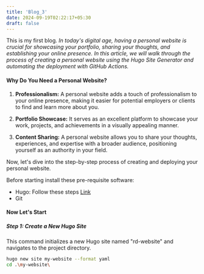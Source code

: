 ```yaml
---
title: 'Blog_3'
date: 2024-09-19T02:22:17+05:30
draft: false
---
```


This is my first blog.
*In today's digital age, having a personal website is crucial for showcasing your portfolio, sharing your thoughts, and establishing your online presence. In this article, we will walk through the process of creating a personal website using the Hugo Site Generator and automating the deployment with GitHub Actions.*

#### Why Do You Need a Personal Website?

1. **Professionalism:** A personal website adds a touch of professionalism to your online presence, making it easier for potential employers or clients to find and learn more about you.

2. **Portfolio Showcase:** It serves as an excellent platform to showcase your work, projects, and achievements in a visually appealing manner.

3. **Content Sharing:** A personal website allows you to share your thoughts, experiences, and expertise with a broader audience, positioning yourself as an authority in your field.

Now, let's dive into the step-by-step process of creating and deploying your personal website.

Before starting install these pre-requisite software:

- Hugo: Follow these steps [Link](https://gohugo.io/installation/)
- Git

#### Now Let's Start

##### Step 1: Create a New Hugo Site

This command initializes a new Hugo site named "rd-website" and navigates to the project directory.

```bash
hugo new site my-website --format yaml
cd .\my-website\
```
